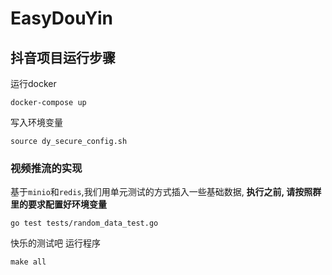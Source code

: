# EasyDouYin

## 抖音项目运行步骤

运行docker
```shell
docker-compose up
```
写入环境变量
```shell
source dy_secure_config.sh
```
### 视频推流的实现
基于`minio`和`redis`,我们用单元测试的方式插入一些基础数据, **执行之前, 请按照群里的要求配置好环境变量**

```shell
go test tests/random_data_test.go
```
快乐的测试吧 运行程序
```shell
make all
```
